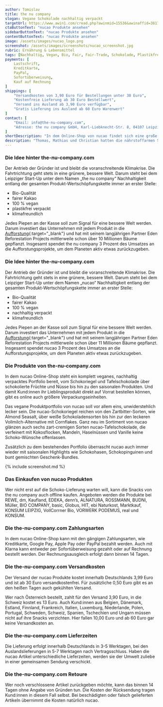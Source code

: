 ```yaml
---
author: Tomislav
title: the nu company
slogan: Vegane Schokolade nachhaltig verpackt
targetUrl: https://www.awin1.com/cread.php?awinmid=15536&awinaffid=381745&ued=https%3A%2F%2Fwww.idealo.de%2Fpreisvergleich%2FMainSearchProductCategory.html%3Fq%3Dnucao
ctaButtonText: "nucao Produkte ansehen"
sidebarButtonText: "nucao Produkte ansehen"
contentButtonText: "nucao Produkte ansehen"
image: /assets/images/nucao_logo.png
screenshot: /assets/images/screenshots/nucao_screenshot.jpg
rubric: Ernährung & Lebensmittel
tags: [Nachhaltig, Vegan, Bio, Fair, Fair-Trade, Schokolade, Plastikfrei]
payments: [
    Lastschrift,
    Kreditkarte,
    PayPal,
    Sofortüberweisung,
    Kauf auf Rechnung
]
shippings: [
    "Versandkosten von 3,90 Euro für Bestellungen unter 30 Euro",
    "Kostenfreie Lieferung ab 30 Euro Bestellwert",
    "Versand ins Ausland ab 3,90 Euro verfügbar",
    "Gratis Lieferung ins Ausland ab 60 Euro Warenwert"
]
contact: [
    "Email: info@the-nu-company.com",
    "Adresse: the nu company GmbH, Karl-Liebknecht-Str. 8, 04107 Leipzig"
]
shortDescription: "In dem Online-Shop von nucao findet sich eine große Vielfalt von veganer Schokolade in Bio-Qualität hergestellt aus fair gehandelten Kakao."
description: "Thomas, Mathias und Christian hatten die nährstoffarmen Snacks in der Uni satt und gründeten 2016 kurzerhand ihr eigenes Food-Start-Up. Was harmlos in der eigenen Studenten-WG-Küche begann, hat sich mittlerweile fest bei den Fans von Nachhaltigkeit, Genuss und kompromisslos guter Schokolade verankert."
---
```


### Die Idee hinter the-nu-company.com

Der Antrieb der Gründer ist und bleibt die voranschreitende Klimakrise. Die Fahrtrichtung geht stets in eine grünere, bessere Welt. Darum steht bei dem Leipziger Start-Up unter dem Namen „the nu company“ Nachhaltigkeit entlang der gesamten Produkt-Wertschöpfungskette immer an erster Stelle:

+ Bio-Qualität
+ fairer Kakao
+ 100 % vegan
+ plastikfrei verpackt
+ klimafreundlich

Jedes Piepen an der Kasse soll zum Signal für eine bessere Welt werden. Darum investiert das Unternehmen mit jedem Produkt in die [Aufforstung](https://www.the-nu-company.com/pages/aufforstung){:target="_blank"} und hat mit seinem langjährigen Partner Eden Reforestation Projects mittlerweile schon über 10 Millionen Bäume gepflanzt. Insgesamt spendet the nu company 3 Prozent des Umsatzes an die Aufforstungsprojekte, um dem Planeten aktiv etwas zurückzugeben.

### Die Idee hinter the-nu-company.com

Der Antrieb der Gründer ist und bleibt die voranschreitende Klimakrise. Die Fahrtrichtung geht stets in eine grünere, bessere Welt. Darum steht bei dem Leipziger Start-Up unter dem Namen „nucao“ Nachhaltigkeit entlang der gesamten Produkt-Wertschöpfungskette immer an erster Stelle:

+ Bio-Qualität
+ fairer Kakao
+ 100 % vegan
+ nachhaltig verpackt
+ klimafreundlich

Jedes Piepen an der Kasse soll zum Signal für eine bessere Welt werden. Darum investiert das Unternehmen mit jedem Produkt in die [Aufforstung](https://www.the-nu-company.com/pages/aufforstung){:target="_blank"} und hat mit seinem langjährigen Partner Eden Reforestation Projects mittlerweile schon über 11 Millionen Bäume gepflanzt. Insgesamt spendet nucao 3 Prozent des Umsatzes an die Aufforstungsprojekte, um dem Planeten aktiv etwas zurückzugeben.

### Die Produkte von the-nu-company.com

In dem nucao Online-Shop steht ein komplett veganes, nachhaltig verpacktes Portfolio bereit, vom Schokoriegel und Tafelschokolade über schokolierte Früchte und Nüsse bis hin zu den saisonalen Produkten. Und damit Kund:innen ihr Lieblingsprodukt direkt auf Vorrat bestellen können, gibt es online auch größere Verpackungseinheiten.

Das vegane Produktportfolio von nucao soll vor allem eins, unwiderstehlich lecker sein. Die nucao-Schokoriegel reichen von den Zartbitter-Sorten, wie Almond Seasalt, über weiße Schokoladensorten bis hin zur den leckeren Vollmilch-Alternative mit Cornflakes. Ganz neu im Sortiment von nucao glänzen auch sechs zart-cremigen Sorten nucao-Tafelschokolade, die verfeinert mit Kokosflocken, Mandeln, Haselnüssen und Vanille keine Schoko-Wünsche offenlassen.

Zusätzlich zu dem bestehenden Portfolio überrascht nucao auch immer wieder mit saisonalen Highlights wie Schokohasen, Schokopinguinen und bunt gemischten Geschenk-Bundles.

{% include screenshot.md %}

### Das Einkaufen von nucao Produkten

Wer nicht erst auf die Schoko-Lieferung warten will, kann die Snacks von the nu company auch offline kaufen. Angeboten werden die Produkte bei REWE, dm, Kaufland, EDEKA, denn’s, ALNATURA, ROSSMANN, BUDNI, Müller, BIO COMPANY, basic, Globus, HIT, ebi Naturkost, Marktkauf, KONSUM LEIPZIG, VollCorrner Bio, VORWERK PODEMUS, real und KONSUM.

### Die the-nu-company.com Zahlungsarten

In dem nucao Online-Shop kann mit den gängigen Zahlungsarten, wie Kreditkarte, Google Pay, Apple Pay oder PayPal bezahlt werden. Auch mit Klarna kann entweder per Sofortüberweisung gezahlt oder auf Rechnung bestellt werden. Der Rechnungsausgleich erfolgt dann binnen 14 Tagen.

### Die the-nu-company.com Versandkosten

Der Versand der nucao Produkte kostet innerhalb Deutschlands 3,99 Euro und ist ab 30 Euro versandkostenfrei. Für zusätzliche 0,50 Euro gibt es an den heißen Tagen auch gekühlten Versand.

Wer nach Österreich bestellt, zahlt für den Versand 3,90 Euro, in die Schweiz kostet es 13 Euro. Auch Kund:innen aus Belgien, Dänemark, Estland, Finnland, Frankreich, Italien, Luxemburg, Niederlande, Polen, Portugal, Schweden, Schweiz, Spanien, Tschechien und Ungarn müssen nicht auf ihre Snacks verzichten. Hier fallen 10,00 Euro und ab 60 Euro gar keine Versandkosten an.

### Die the-nu-company.com Lieferzeiten

Die Lieferung erfolgt innerhalb Deutschlands in 3-5 Werktagen, bei den Auslandslieferungen in 5-7 Werktagen nach Vertragsschluss. Haben die nucao Artikel unterschiedliche Lieferzeiten, werden sie der Umwelt zuliebe in einer gemeinsamen Sendung verschickt.

### Die the-nu-company.com Retoure

Wer noch verschlossene Artikel zurückgeben möchte, kann das binnen 14 Tagen ohne Angabe von Gründen tun. Die Kosten der Rücksendung tragen Kund:innen in diesem Fall selbst. Bei beschädigten oder falsch gelieferten Artikeln übernimmt die Kosten natürlich nucao.
